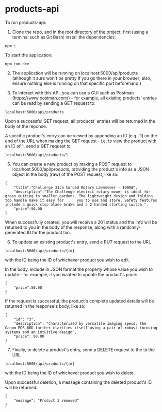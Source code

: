 # products-api

To run products-api: 

1. Clone the repo, and in the root directory of the project, first (using a terminal such as Git Bash) install the dependencies: 
```
npm i
```
To start the application: 
```
npm run dev
```
2. The application will be running on localhost:5000/api/products (although it sure won't be pretty if you go there in your browser; also, ensure nothing else is running on that specific port beforehand.)

4. To interact with this API, you can use a GUI such as Postman (https://www.postman.com/) - for example, all existing products' entries can be read by sending a GET request to:
```
localhost:5000/api/products 
```
Upon a successful GET request, all products' entries will be returned in the body of the reponse. 

A specific product's entry can be viewed by appending an ID (e.g., 1) on the end of the URL when making the GET request - i.e. to view the product with an ID of 1, send a GET request to 
```
localhost:5000/api/products/1 
```

5. You can create a new product by making a POST request to localhost:5000/api/products, providing the product's info as a JSON object in the body (raw) of the POST request, like so:

```
{
    "title":"Challenge 31cm Corded Rotary Lawnmower - 1000W",
    "description":"The Challenge electric rotary mower is ideal for grass cutting in smaller gardens. The lightweight design and folding top handle make it easy for      you to use and store. Safety features include a quick stop blade brake and a 2 handed starting switch.",
    "price":50.00
}
```

When successfully created, you will receive a 201 status and the info will be returned to you in the body of the response, along with a randomly-generated ID for the product too. 

6. To update an existing product's entry, send a PUT request to the URL 
```
localhost:5000/api/products/{id}
```
with the ID being the ID of whichever product you wish to edit. 

In the body, include in JSON format the property whose value you wish to update - for example, if you wanted to update the product's price:

```
{
    "price":50.00
}
```
If the request is successful, the product's complete updated details will be returned in the response's body, like so: 
```
{
    "id": "3",
    "description": "Characterized by versatile imaging specs, the Canon EOS 80D further clarifies itself using a pair of robust focusing systems and an intuitive design",
    "price": 50.00
}
```
7. Finally, to delete a product's entry, send a DELETE request to the to the URL 
```
localhost:5000/api/products/{id}
```
with the ID being the ID of whichever product you wish to delete. 

Upon successful deletion, a message containing the deleted product's ID will be returned. 
```
{
    "message": "Product 3 removed"
}
```
